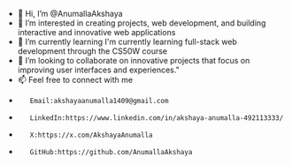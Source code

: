 - 👋 Hi, I’m @AnumallaAkshaya
- 👀 I’m interested in creating projects, web development, and building interactive and innovative web applications
- 🌱 I’m currently learning I'm currently learning full-stack web development through the CS50W course
- 💞️ I’m looking to collaborate on innovative projects that focus on improving user interfaces and experiences."
- 📫 Feel free to connect with me
-        Email:akshayaanumalla1409@gmail.com
-        LinkedIn:https://www.linkedin.com/in/akshaya-anumalla-492113333/
-        X:https://x.com/AkshayaAnumalla
-        GitHub:https://github.com/AnumallaAkshaya
